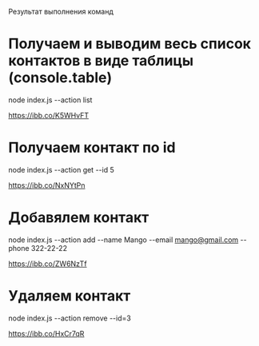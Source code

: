 Результат выполнения команд

# Получаем и выводим весь список контактов в виде таблицы (console.table)
node index.js --action list

https://ibb.co/K5WHvFT

# Получаем контакт по id
node index.js --action get --id 5

https://ibb.co/NxNYtPn

# Добавялем контакт
node index.js --action add --name Mango --email mango@gmail.com --phone 322-22-22

https://ibb.co/ZW6NzTf

# Удаляем контакт
node index.js --action remove --id=3

https://ibb.co/HxCr7qR
